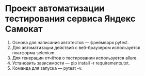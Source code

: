 # Проект автоматизации тестирования сервиса Яндекс Самокат
1. Основа для написания автотестов — фреймворк pytest.
2. Для автоматизации действий с веб-браузером используется платформа selenium.
3. Для генерации отчётов о тестировании используется allure.
4. Установить зависимости — pip install -r requirements.txt.
5. Команда для запуска — pytest -v.